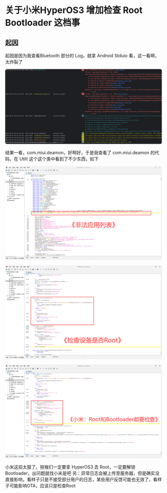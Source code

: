 # 关于小米HyperOS3 增加检查 Root Bootloader 这档事

## 起因

起因是因为我查看Bluetooth 部分的 Log，就拿 Android Stduio 看，这一看啊，太炸裂了

![图片一](image1.png)

结果一看，com.miui.deamon，好啊好，于是我查看了 com.miui.deamon 的代码，在 Utilt 这个这个类中看到了不少东西，如下

![图片二](image2.png)

![图片三](image3.png)

![图片四](image4.png)

小米这招太狠了，猕猴们一定要拿 HyperOS3 去 Root，一定要解锁 Bootloader，出问题就找小米是吧
另：异常日志会被上传至服务器，但是确实没直接影响，看样子只是不接受部分用户的日志，某些用户反馈可能也无效了，看样子可能影响OTA，应该只是检查Root
